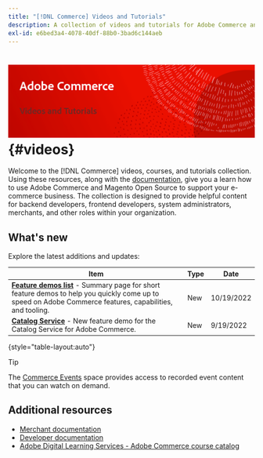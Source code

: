 ```yaml
---
title: "[!DNL Commerce] Videos and Tutorials"
description: A collection of videos and tutorials for Adobe Commerce and Magento Open Source
exl-id: e6bed3a4-4078-40df-88b0-3bad6c144aeb
---
```

# <!-- use banner as heading -->![Commerce videos and tutorials](./assets/banner-videos-home.png) {#videos}

Welcome to the [!DNL Commerce] videos, courses, and tutorials collection. Using these resources, along with the [documentation](https://experienceleague.adobe.com/docs/commerce.html), give you a learn how to use Adobe Commerce and Magento Open Source to support your e-commerce business. The collection is designed to provide helpful content for backend developers, frontend developers, system administrators, merchants, and other roles within your organization.

<div id="whats-new-section">
  
## What's new

Explore the latest additions and updates:

| Item | Type | Date |
| ---- | ---- | ---- |
| **[Feature demos list](feature-demos.md)** - Summary page for short feature demos to help you quickly come up to speed on Adobe Commerce features, capabilities, and tooling. | New | 10/19/2022 |
| **[Catalog Service](./merchant/catalog-service.md)** - New feature demo for the Catalog Service for Adobe Commerce. | New | 9/19/2022 |

{style="table-layout:auto"}

 </div>
 
<div id="recs-overview-body-1"></div>
<div id="recs-overview-body-2"></div>
<div id="recs-overview-body-3"></div>
<div id="recs-overview-body-4"></div>
<div id="recs-overview-body-5"></div>
<div id="recs-overview-body-6"></div>
  
>[!TIP]
>
>The [Commerce Events](https://experienceleague.adobe.com/docs/commerce-events/events/overview.html) space provides access to recorded event content that you can watch on demand.

## Additional resources

- [Merchant documentation](https://experienceleague.adobe.com/docs/commerce-admin/user-guides/home.html)
- [Developer documentation](https://developer.adobe.com/commerce)
- [Adobe Digital Learning Services - Adobe Commerce course catalog](https://learning.adobe.com/catalog.html?solution=Adobe%20Commerce)
